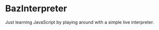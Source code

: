 BazInterpreter
==============

Just learning JavaScript by playing around with a simple live interpreter.
